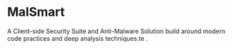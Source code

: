 # MalSmart
A Client-side Security Suite and Anti-Malware Solution build around modern code practices and deep analysis techniques.te .
